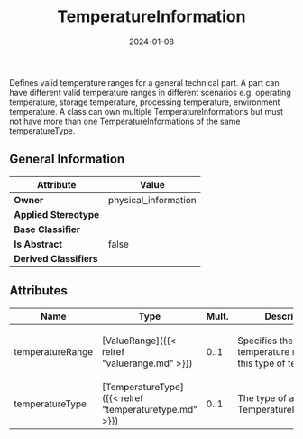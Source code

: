 ﻿---
title: TemperatureInformation
toc: false
type: specs
date: "2024-01-08"
draft: false
specification: VEC
version: 2.1.0
documentType: "Recommendation"
elementType: Class
classes:
  - TemperatureInformation
menu_name: vec-2.1.0
---
<p> Defines valid temperature ranges for a general technical part. A part can have different valid temperature ranges in different scenarios e.g. operating temperature, storage temperature, processing temperature, environment temperature. A class can own multiple TemperatureInformations but must not have more than one TemperatureInformations of the same temperatureType.      </p>

## General Information

| Attribute               | Value |
|-------------------------|-------|
| **Owner**               | physical_information |
| **Applied Stereotype**  |   |
| **Base Classifier**     |   |
| **Is Abstract**         | false |
| **Derived Classifiers** |   |

## Attributes
|  Name  |  Type  |  Mult.  |  Description  |  Owning Classifier  |
|--------|--------|---------|---------------|--------------|
|temperatureRange| [ValueRange]({{< relref "valuerange.md" >}}) | 0..1 | <p>Specifies the allowed temperature range for this type of temperature.  </p> | [TemperatureInformation]({{< relref "temperatureinformation.md" >}}) |
|temperatureType| [TemperatureType]({{< relref "temperaturetype.md" >}}) | 0..1 | <p> The type of a TemperatureInformation.      </p> | [TemperatureInformation]({{< relref "temperatureinformation.md" >}}) |





